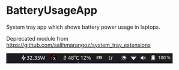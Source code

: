 # BatteryUsageApp

System tray app which shows battery power usage in laptops.

Deprecated module from https://github.com/salihmarangoz/system_tray_extensions

![ss](ss.png)

